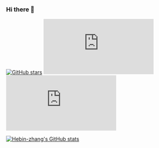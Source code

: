 ### Hi there 👋

[![GitHub stars](https://img.shields.io/github/stars/Naereen/StrapDown.js.svg?style=social&label=Star&maxAge=2592000)](https://GitHub.com/Naereen/StrapDown.js/stargazers/)
[![GitHub stars](https://badgen.net/github/stars/Naereen/Strapdown.js)](https://GitHub.com/Naereen/StrapDown.js/stargazers/)
[![GitHub stars](https://badgen.net/github/stars/Naereen/Strapdown.js)](https://GitHub.com/Naereen)

[![Hebin-zhang's GitHub stats](https://github-readme-stats.vercel.app/api?username=Hebin-zhang)](https://github.com/anuraghazra/github-readme-stats)
